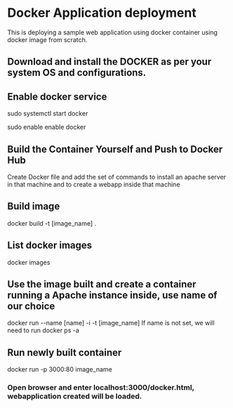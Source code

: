 # Docker Application deployment
This is deploying a sample web application using docker container using docker image from scratch.

## Download and install the DOCKER as per your system OS and configurations.

## Enable docker service
sudo systemctl start docker

sudo enable enable docker

## Build the Container Yourself and Push to Docker Hub
Create Docker file and add the set of commands to install an apache server in that machine and to create a webapp inside that machine 

## Build image
docker build -t [image_name] .

## List docker images
docker images

## Use the image built and create a container running a Apache instance inside, use name of our choice

docker run --name [name] -i -t [image_name]
If name is not set, we will need to run docker ps -a 

## Run newly built container

docker run -p 3000:80 image_name


### Open browser and enter localhost:3000/docker.html, webapplication created will be loaded.





